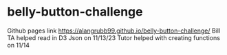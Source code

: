 # belly-button-challenge 
Github pages link
 https://alangrubb99.github.io/belly-button-challenge/
 Bill TA helped read in D3 Json on 11/13/23
 Tutor helped with creating functions on 11/14
